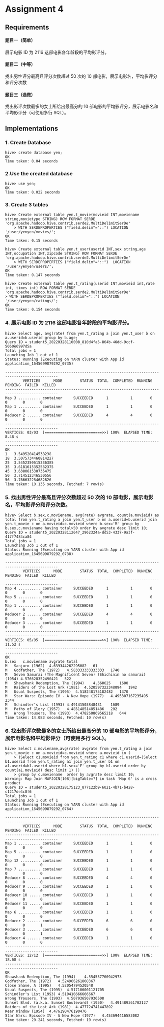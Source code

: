 # Assignment 4
## Requirements
#### 题目一（简单）
展示电影 ID 为 2116 这部电影各年龄段的平均影评分。
#### 题目二（中等）
找出男性评分最高且评分次数超过 50 次的 10 部电影，展示电影名，平均影评分和评分次数
#### 题目三（选做）
找出影评次数最多的女士所给出最高分的 10 部电影的平均影评分，展示电影名和平均影评分（可使用多行 SQL）。

## Implementations
### 1. Create Database
    hive> create database yen;
    OK
    Time taken: 0.04 seconds

### 2.Use the created database
    hive> use yen;
    OK
    Time taken: 0.022 seconds

### 3. Create 3 tables
    hive> Create external table yen.t_movie(movieid INT,moviename string,movietype STRING) ROW FORMAT SERDE 'org.apache.hadoop.hive.contrib.serde2.MultiDelimitSerDe' 
        > WITH SERDEPROPERTIES ("field.delim"="::") LOCATION '/user/yenyen/movies/';
    OK
    Time taken: 0.15 seconds

    hive> Create external table yen.t_user(userid INT,sex string,age INT,occupation INT,zipcode STRING) ROW FORMAT SERDE 'org.apache.hadoop.hive.contrib.serde2.MultiDelimitSerDe' 
        > WITH SERDEPROPERTIES ("field.delim"="::")  LOCATION '/user/yenyen/users/';
    OK
    Time taken: 0.147 seconds

    hive> Create external table yen.t_rating(userid INT,movieid int,rate int, times int) ROW FORMAT SERDE 'org.apache.hadoop.hive.contrib.serde2.MultiDelimitSerDe' 
    > WITH SERDEPROPERTIES ("field.delim"="::") LOCATION '/user/yenyen/ratings/';
    OK
    Time taken: 0.154 seconds

### 4. 展示电影 ID 为 2116 这部电影各年龄段的平均影评分。
    hive> Select age, avg(rate) from yen.t_rating a join yen.t_user b on a.userid=b.userid group by b.age;
    Query ID = student5_20220328110008_810d4fa5-864b-46dd-9ccf-5060e6997d5a
    Total jobs = 1
    Launching Job 1 out of 1
    Status: Running (Executing on YARN cluster with App id application_1645699879292_0735)

    ----------------------------------------------------------------------------------------------
            VERTICES      MODE        STATUS  TOTAL  COMPLETED  RUNNING  PENDING  FAILED  KILLED  
    ----------------------------------------------------------------------------------------------
    Map 3 .......... container     SUCCEEDED      1          1        0        0       0       0  
    Map 1 .......... container     SUCCEEDED      1          1        0        0       0       0  
    Reducer 2 ...... container     SUCCEEDED      4          4        0        0       0       0  
    ----------------------------------------------------------------------------------------------
    VERTICES: 03/03  [==========================>>] 100%  ELAPSED TIME: 8.48 s     
    ----------------------------------------------------------------------------------------------
    OK
    1	3.549520414538238
    18	3.5075734460814227
    25	3.5452350615336385
    35	3.6181615352532375
    45	3.638061530735475
    50	3.714512346530556
    56	3.766632284682826
    Time taken: 10.135 seconds, Fetched: 7 row(s)

### 5. 找出男性评分最高且评分次数超过 50 次的 10 部电影，展示电影名，平均影评分和评分次数。

    hive> Select b.sex,c.moviename, avg(rate) avgrate, count(a.movieid) as total from yen.t_rating a join yen.t_user b on a.userid=b.userid join yen.t_movie c on a.movieid=c.movieid where b.sex='M' group by b.sex,c.moviename having total>50 order by avgrate desc limit 10;
    Query ID = student5_20220328112647_2962324a-dd53-4337-9a3f-417f7484ca84
    Total jobs = 1
    Launching Job 1 out of 1
    Status: Running (Executing on YARN cluster with App id application_1645699879292_0738)

    ----------------------------------------------------------------------------------------------
            VERTICES      MODE        STATUS  TOTAL  COMPLETED  RUNNING  PENDING  FAILED  KILLED  
    ----------------------------------------------------------------------------------------------
    Map 4 .......... container     SUCCEEDED      1          1        0        0       0       0  
    Map 5 .......... container     SUCCEEDED      1          1        0        0       0       0  
    Map 1 .......... container     SUCCEEDED      1          1        0        0       0       0  
    Reducer 2 ...... container     SUCCEEDED      4          4        0        0       0       0  
    Reducer 3 ...... container     SUCCEEDED      1          1        0        0       0       0  
    ----------------------------------------------------------------------------------------------
    VERTICES: 05/05  [==========================>>] 100%  ELAPSED TIME: 11.52 s    
    ----------------------------------------------------------------------------------------------
    OK
    b.sex	c.moviename	avgrate	total
    M	Sanjuro (1962)	4.639344262295082	61
    M	Godfather, The (1972)	4.583333333333333	1740
    M	Seven Samurai (The Magnificent Seven) (Shichinin no samurai) (1954)	4.576628352490421	522
    M	Shawshank Redemption, The (1994)	4.560625	1600
    M	Raiders of the Lost Ark (1981)	4.520597322348094	1942
    M	Usual Suspects, The (1995)	4.518248175182482	1370
    M	Star Wars: Episode IV - A New Hope (1977)	4.495307167235495	2344
    M	Schindler's List (1993)	4.49141503848431	1689
    M	Paths of Glory (1957)	4.485148514851486	202
    M	Wrong Trousers, The (1993)	4.478260869565218	644
    Time taken: 14.083 seconds, Fetched: 10 row(s)

### 6. 找出影评次数最多的女士所给出最高分的 10 部电影的平均影评分，展示电影名和平均影评分（可使用多行 SQL）。

    hive> Select c.moviename,avg(rate) avgrate from yen.t_rating a join yen.t_movie c on a.movieid=c.movieid where a.movieid in (
        > (Select c1.movieid from yen.t_rating c1 where c1.userid=(Select b1.userid from yen.t_rating a1 join yen.t_user b1 on a1.userid=b1.userid where b1.sex='F' group by b1.userid order by count(a1.movieid) desc limit 1) ))
        > group by c.moviename  order by avgrate desc limit 10;
    Warning: Map Join MAPJOIN[108][bigTable=?] in task 'Map 6' is a cross product
    Query ID = student5_20220328175123_877122b9-6021-4b71-b428-c1217de4c8f6
    Total jobs = 1
    Launching Job 1 out of 1
    Status: Running (Executing on YARN cluster with App id application_1645699879292_0764)

    ----------------------------------------------------------------------------------------------
            VERTICES      MODE        STATUS  TOTAL  COMPLETED  RUNNING  PENDING  FAILED  KILLED  
    ----------------------------------------------------------------------------------------------
    Map 1 .......... container     SUCCEEDED      1          1        0        0       0       0  
    Map 5 .......... container     SUCCEEDED      1          1        0        0       0       0  
    Map 12 ......... container     SUCCEEDED      1          1        0        0       0       0  
    Map 7 .......... container     SUCCEEDED      1          1        0        0       0       0  
    Reducer 8 ...... container     SUCCEEDED      4          4        0        0       0       0  
    Reducer 9 ...... container     SUCCEEDED      1          1        0        0       0       0  
    Reducer 10 ..... container     SUCCEEDED      1          1        0        0       0       0  
    Reducer 11 ..... container     SUCCEEDED      1          1        0        0       0       0  
    Map 6 .......... container     SUCCEEDED      1          1        0        0       0       0  
    Reducer 2 ...... container     SUCCEEDED      6          6        0        0       0       1  
    Reducer 3 ...... container     SUCCEEDED      6          6        0        0       0       1  
    Reducer 4 ...... container     SUCCEEDED      1          1        0        0       0       0  
    ----------------------------------------------------------------------------------------------
    VERTICES: 12/12  [==========================>>] 100%  ELAPSED TIME: 18.68 s    
    ----------------------------------------------------------------------------------------------
    OK
    Shawshank Redemption, The (1994)	4.554557700942973
    Godfather, The (1972)	4.524966261808367
    Close Shave, A (1995)	4.52054794520548
    Usual Suspects, The (1995)	4.517106001121705
    Schindler's List (1993)	4.510416666666667
    Wrong Trousers, The (1993)	4.507936507936508
    Sunset Blvd. (a.k.a. Sunset Boulevard) (1950)	4.491489361702127
    Raiders of the Lost Ark (1981)	4.477724741447892
    Rear Window (1954)	4.476190476190476
    Star Wars: Episode IV - A New Hope (1977)	4.453694416583082
    Time taken: 20.241 seconds, Fetched: 10 row(s)







